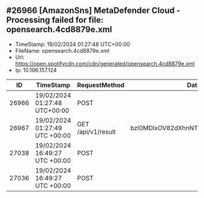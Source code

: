 ## #26966 [AmazonSns] MetaDefender Cloud - Processing failed for file: opensearch.4cd8879e.xml
- TimeStamp: 19/02/2024 01:27:48 UTC+00:00 
- FileName: opensearch.4cd8879e.xml
- Url: https://open.spotifycdn.com/cdn/generated/opensearch.4cd8879e.xml
- Ip: 10.196.157.124


| ID | TimeStamp | RequestMethod | DataId | FileName | Ip | Url |
| ---- | ---- | ---- | ---- | ---- | ---- | ---- |
| 26966 | 19/02/2024 01:27:48 UTC+00:00 | POST |  | opensearch.4cd8879e.xml | 10.196.157.124 | https://open.spotifycdn.com/cdn/generated/opensearch.4cd8879e.xml |
| 26967 | 19/02/2024 01:27:49 UTC +00:00 | GET /api/v1/result | bzI0MDIxOV82dXhnNThoYzRVdTRnUi1HQzM |  | 10.196.156.4 |  |
| 27038 | 19/02/2024 16:49:27 UTC +00:00 | POST |  | No Uploaded File | 10.196.156.4 |  |
| 27036 | 19/02/2024 16:49:27 UTC +00:00 | POST |  | No Uploaded File |  |  |

